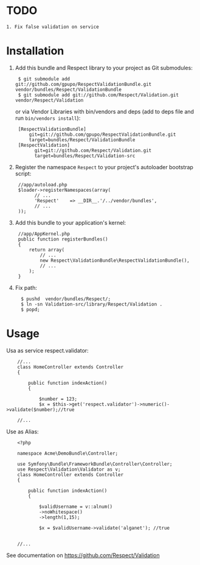 TODO
====
    1. Fix false validation on service

Installation
============


  1. Add this bundle and Respect library to your project as Git submodules:

          $ git submodule add git://github.com/gpupo/RespectValidationBundle.git vendor/bundles/Respect/ValidationBundle 
          $ git submodule add git://github.com/Respect/Validation.git vendor/Respect/Validation

     or via Vendor Libraries with bin/vendors and deps (add to deps file and run `bin/vendors install`):

          [RespectValidationBundle]
              git=git://github.com/gpupo/RespectValidationBundle.git
              target=bundles/Respect/ValidationBundle  
          [RespectValidation]
                git=git://github.com/Respect/Validation.git
                target=bundles/Respect/Validation-src

        

  2. Register the namespace `Respect` to your project's autoloader bootstrap script:

          //app/autoload.php
          $loader->registerNamespaces(array(
                // ...
                'Respect'    => __DIR__.'/../vendor/bundles',
                // ...
          ));

  3. Add this bundle to your application's kernel:

          //app/AppKernel.php
          public function registerBundles()
          {
              return array(
                  // ...
                  new Respect\ValidationBundle\RespectValidationBundle(),
                  // ...
              );
          }

     
  4. Fix path:
       
           $ pushd  vendor/bundles/Respect/;
           $ ln -sn Validation-src/library/Respect/Validation .
           $ popd;



Usage
============

Usa as service respect.validator:
    
        //...
        class HomeController extends Controller
        {
            
            public function indexAction()
            {
                
                $number = 123;
                $x = $this->get('respect.validator')->numeric()->validate($number);//true
                
        //...
        
Use as Alias:
    
        <?php
        
        namespace Acme\DemoBundle\Controller;
        
        use Symfony\Bundle\FrameworkBundle\Controller\Controller;
        use Respect\Validation\Validator as v;
        class HomeController extends Controller
        {
            
            public function indexAction()
            {
        
                $validUsername = v::alnum()
                ->noWhitespace()
                ->length(1,15);
                
                $x = $validUsername->validate('alganet'); //true
            
            
        //...

        
See documentation on https://github.com/Respect/Validation


